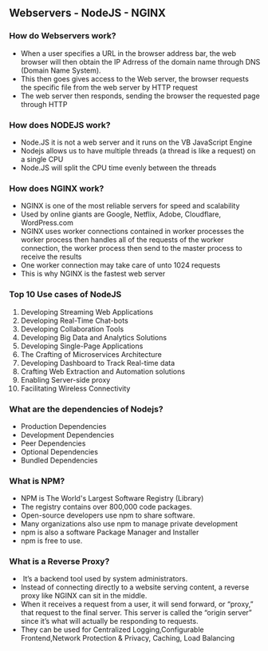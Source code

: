 ## Webservers - NodeJS - NGINX


### How do Webservers work?

- When a user specifies a URL in the browser address bar, the web browser will then obtain the IP Adrress of the domain name through DNS (Domain Name System).
- This then goes gives access to the Web server, the browser requests the specific file from the web server by HTTP request
- The web server then responds, sending the browser the requested page through HTTP

### How does NODEJS work?

- Node.JS it is not a web server and it runs on the VB JavaScript Engine
- Nodejs allows us to have multiple threads (a thread is like a request) on a single CPU
- Node.JS will split the CPU time evenly between the threads


### How does NGINX work?

- NGINX is one of the most reliable servers for speed and scalability
- Used by online giants are Google, Netflix, Adobe, Cloudflare, WordPress.com
- NGINX uses worker connections contained in worker processes the worker process then handles all of the requests of the worker connection, the worker process then send to the master process to receive the results
- One worker connection may take care of unto 1024 requests
- This is why NGINX is the fastest web server


### Top 10 Use cases of NodeJS

1. Developing Streaming Web Applications
2. Developing Real-Time Chat-bots
3. Developing Collaboration Tools
4. Developing Big Data and Analytics Solutions
5. Developing Single-Page Applications
6. The Crafting of Microservices Architecture
7. Developing Dashboard to Track Real-time data
8. Crafting Web Extraction and Automation solutions
9. Enabling Server-side proxy
10. Facilitating Wireless Connectivity

### What are the dependencies of Nodejs?

* Production Dependencies
* Development Dependencies
* Peer Dependencies
* Optional Dependencies
* Bundled Dependencies

### What is NPM?

- NPM  is The World's Largest Software Registry (Library)
- The registry contains over 800,000 code packages.
- Open-source developers use npm to share software.
- Many organizations also use npm to manage private development
- npm is also a software Package Manager and Installer
- npm is free to use.



### What is a Reverse Proxy?


-  It’s a backend tool used by system administrators. 
- Instead of connecting directly to a website serving content, a reverse proxy like NGINX can sit in the middle. 
- When it receives a request from a user, it will send forward, or “proxy,” that request to the final server. This server is called the “origin server” since it’s what will actually be responding to requests.
- They can be used for Centralized Logging,Configurable Frontend,Network Protection & Privacy, Caching, Load Balancing